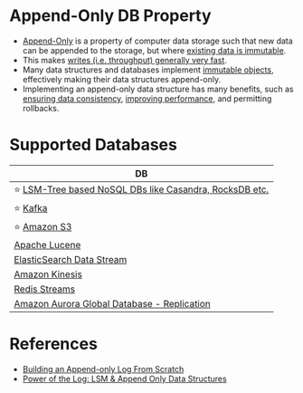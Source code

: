 # Append-Only DB Property
- [Append-Only](https://en.wikipedia.org/wiki/Append-only) is a property of computer data storage such that new data can be appended to the storage, but where [existing data is immutable](https://en.wikipedia.org/wiki/Immutable_object).
- This makes [writes (i.e. throughput) generally very fast](../../0_SystemGlossaries/Scalability/LatencyThroughput.md).
- Many data structures and databases implement [immutable objects](https://en.wikipedia.org/wiki/Immutable_object), effectively making their data structures append-only. 
- Implementing an append-only data structure has many benefits, such as [ensuring data consistency](../1_Glossaries/Consistency&Replication/Readme.md), [improving performance](../1_Glossaries/ScalabilityDB.md), and permitting rollbacks.

# Supported Databases

| DB                                                                                                                                        |
|-------------------------------------------------------------------------------------------------------------------------------------------|
| :star: [LSM-Tree based NoSQL DBs like Casandra, RocksDB etc.](LSMTree.md)                                           |
| :star: [Kafka](../../4_MessageBrokers/Kafka/Readme.md)                                                                                    |
| :star: [Amazon S3](../../../2_AWSComponents/7_StorageServices/3_ObjectStorageS3/Readme.md)                                                |
| [Apache Lucene](../Search-Databases/Readme.md)                                                                                            |
| [ElasticSearch Data Stream](../Search-Databases/ElasticSearch/ElasticSearchDataStreams.md)                                                |
| [Amazon Kinesis](../../../2_AWSComponents/5_MessageBrokerServices/AmazonKinesis/Readme.md)                                                |
| [Redis Streams](../In-Memory-DB/Redis/Readme.md)                                                                                          |
| [Amazon Aurora Global Database - Replication](../../../2_AWSComponents/6_DatabaseServices/AmazonRDS/AmazonAurora/AuroraGlobalDatabase.md) |

# References
- [Building an Append-only Log From Scratch](https://eileen-code4fun.medium.com/building-an-append-only-log-from-scratch-e8712b49c924)
- [Power of the Log: LSM & Append Only Data Structures](https://www.slideshare.net/ConfluentInc/power-of-the-loglsm-append-only-data-structures)
